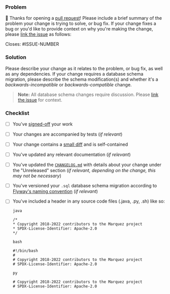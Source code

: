 ### Problem

👋 Thanks for opening a [pull request](https://github.com/MarquezProject/marquez/blob/main/CONTRIBUTING.md#submitting-a-pull-request)! Please include a brief summary of the problem your change is trying to solve, or bug fix. If your change fixes a bug or you'd like to provide context on why you're making the change, please [link the issue](https://docs.github.com/en/issues/tracking-your-work-with-issues/linking-a-pull-request-to-an-issue) as follows:

Closes: #ISSUE-NUMBER

### Solution

Please describe your change as it relates to the problem, or bug fix, as well as any dependencies. If your change requires a database schema migration, please describe the schema modification(s) and whether it's a _backwards-incompatible_ or _backwards-compatible_ change.

> **Note:** All database schema changes require discussion. Please [link the issue](https://docs.github.com/en/issues/tracking-your-work-with-issues/linking-a-pull-request-to-an-issue) for context.

### Checklist

- [ ] You've [signed-off](https://github.com/MarquezProject/marquez/blob/main/CONTRIBUTING.md#sign-your-work) your work
- [ ] Your changes are accompanied by tests (_if relevant_)
- [ ] Your change contains a [small diff](https://kurtisnusbaum.medium.com/stacked-diffs-keeping-phabricator-diffs-small-d9964f4dcfa6) and is self-contained
- [ ] You've updated any relevant documentation (_if relevant_)
- [ ] You've updated the [`CHANGELOG.md`](https://github.com/MarquezProject/marquez/blob/main/CHANGELOG.md#unreleased) with details about your change under the "Unreleased" section (_if relevant, depending on the change, this may not be necessary_)
- [ ] You've versioned your `.sql` database schema migration according to [Flyway's naming convention](https://flywaydb.org/documentation/concepts/migrations#naming) (_if relevant_)
- [ ] You've included a header in any source code files (.java, .py, .sh) like so:

    `java`

    ```
    /* 
    * Copyright 2018-2022 contributors to the Marquez project
    * SPDX-License-Identifier: Apache-2.0
    */
    ```

    `bash`

    ```   
    #!/bin/bash
    #
    # Copyright 2018-2022 contributors to the Marquez project
    # SPDX-License-Identifier: Apache-2.0
    ```

    `py`

    ```
    # Copyright 2018-2022 contributors to the Marquez project
    # SPDX-License-Identifier: Apache-2.0
    ```